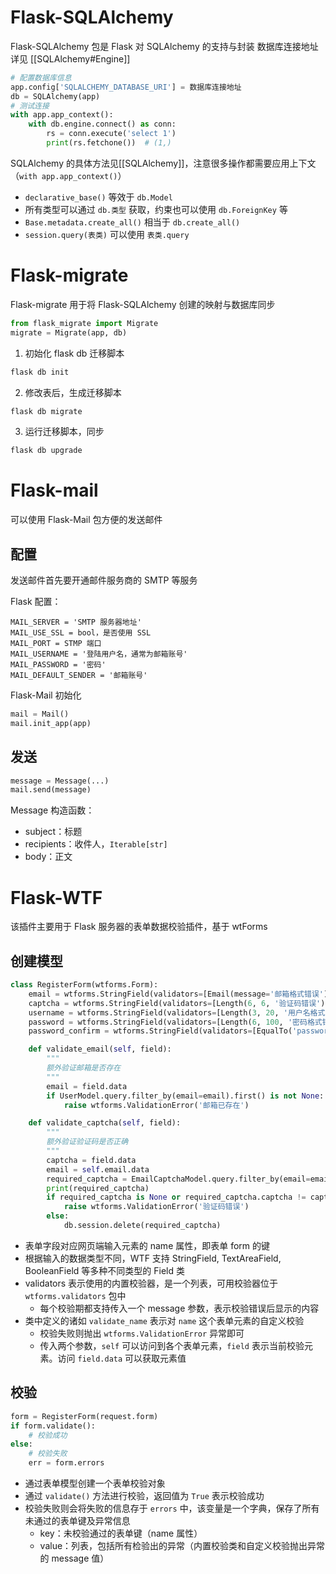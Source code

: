 # Flask-SQLAlchemy

Flask-SQLAlchemy 包是 Flask 对 SQLAlchemy 的支持与封装
数据库连接地址详见 [[SQLAlchemy#Engine]]

```python
# 配置数据库信息
app.config['SQLALCHEMY_DATABASE_URI'] = 数据库连接地址
db = SQLAlchemy(app)
# 测试连接
with app.app_context():
    with db.engine.connect() as conn:
        rs = conn.execute('select 1')
        print(rs.fetchone())  # (1,)
```

SQLAlchemy 的具体方法见[[SQLAlchemy]]，注意很多操作都需要应用上下文（`with app.app_context()`）
- `declarative_base()` 等效于 `db.Model`
- 所有类型可以通过 `db.类型` 获取，约束也可以使用 `db.ForeignKey` 等
- `Base.metadata.create_all()` 相当于 `db.create_all()`
- `session.query(表类)` 可以使用 `表类.query`

# Flask-migrate

Flask-migrate 用于将 Flask-SQLAlchemy 创建的映射与数据库同步

```python
from flask_migrate import Migrate
migrate = Migrate(app, db)
```

1. 初始化 flask db 迁移脚本

```bash
flask db init
```

2. 修改表后，生成迁移脚本

```bash
flask db migrate
```

3. 运行迁移脚本，同步

```bash
flask db upgrade
```

# Flask-mail

可以使用 Flask-Mail 包方便的发送邮件

## 配置

发送邮件首先要开通邮件服务商的 SMTP 等服务

Flask 配置：
```
MAIL_SERVER = 'SMTP 服务器地址'
MAIL_USE_SSL = bool，是否使用 SSL
MAIL_PORT = STMP 端口
MAIL_USERNAME = '登陆用户名，通常为邮箱账号'
MAIL_PASSWORD = '密码'
MAIL_DEFAULT_SENDER = '邮箱账号'
```

Flask-Mail 初始化

```python
mail = Mail()
mail.init_app(app)
```

## 发送

```python
message = Message(...)
mail.send(message)
```

Message 构造函数：
- subject：标题
- recipients：收件人，`Iterable[str]`
- body：正文

# Flask-WTF

该插件主要用于 Flask 服务器的表单数据校验插件，基于 wtForms

## 创建模型

```python
class RegisterForm(wtforms.Form):
    email = wtforms.StringField(validators=[Email(message='邮箱格式错误')])
    captcha = wtforms.StringField(validators=[Length(6, 6, '验证码错误')])
    username = wtforms.StringField(validators=[Length(3, 20, '用户名格式错误')])
    password = wtforms.StringField(validators=[Length(6, 100, '密码格式错误')])
    password_confirm = wtforms.StringField(validators=[EqualTo('password', "密码不一致")])

    def validate_email(self, field):
        """
        额外验证邮箱是否存在
        """
        email = field.data
        if UserModel.query.filter_by(email=email).first() is not None:
            raise wtforms.ValidationError('邮箱已存在')

    def validate_captcha(self, field):
        """
        额外验证验证码是否正确
        """
        captcha = field.data
        email = self.email.data
        required_captcha = EmailCaptchaModel.query.filter_by(email=email).first()
        print(required_captcha)
        if required_captcha is None or required_captcha.captcha != captcha:
            raise wtforms.ValidationError('验证码错误')
        else:
            db.session.delete(required_captcha)
```

- 表单字段对应网页端输入元素的 name 属性，即表单 form 的键
- 根据输入的数据类型不同，WTF 支持 StringField, TextAreaField, BooleanField 等多种不同类型的 Field 类
- validators 表示使用的内置校验器，是一个列表，可用校验器位于 `wtforms.validators` 包中
	- 每个校验期都支持传入一个 message 参数，表示校验错误后显示的内容
- 类中定义的诸如 `validate_name` 表示对 `name` 这个表单元素的自定义校验
	- 校验失败则抛出 `wtforms.ValidationError` 异常即可
	- 传入两个参数，`self` 可以访问到各个表单元素，`field` 表示当前校验元素。访问 `field.data` 可以获取元素值

## 校验

```python
form = RegisterForm(request.form)
if form.validate():
    # 校验成功
else:
    # 校验失败
    err = form.errors
```

- 通过表单模型创建一个表单校验对象
- 通过 `validate()` 方法进行校验，返回值为 `True` 表示校验成功
- 校验失败则会将失败的信息存于 `errors` 中，该变量是一个字典，保存了所有未通过的表单键及异常信息
	- key：未校验通过的表单键（name 属性）
	- value：列表，包括所有检验出的异常（内置校验类和自定义校验抛出异常的 message 值）

